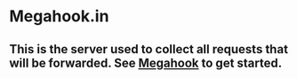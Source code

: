 # Megahook.in
This is the server used to collect all requests that will be forwarded. See [Megahook](http://github.com/justinbrumley/megahook) to get started.
---